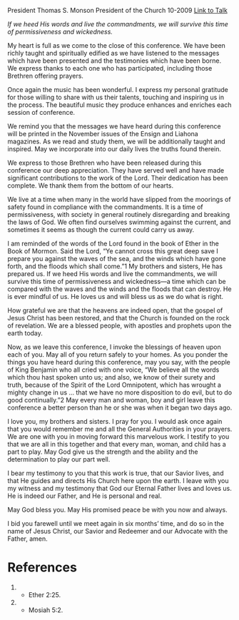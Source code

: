 President Thomas S. Monson
President of the Church
10-2009
[Link to Talk](https://www.churchofjesuschrist.org/study/general-conference/2009/10/closing-remarks?lang=eng)

_If we heed His words and live the commandments, we will survive this time of permissiveness and wickedness._

My heart is full as we come to the close of this conference. We have been richly taught and spiritually edified as we have listened to the messages which have been presented and the testimonies which have been borne. We express thanks to each one who has participated, including those Brethren offering prayers.

Once again the music has been wonderful. I express my personal gratitude for those willing to share with us their talents, touching and inspiring us in the process. The beautiful music they produce enhances and enriches each session of conference.

We remind you that the messages we have heard during this conference will be printed in the November issues of the Ensign and Liahona magazines. As we read and study them, we will be additionally taught and inspired. May we incorporate into our daily lives the truths found therein.

We express to those Brethren who have been released during this conference our deep appreciation. They have served well and have made significant contributions to the work of the Lord. Their dedication has been complete. We thank them from the bottom of our hearts.

We live at a time when many in the world have slipped from the moorings of safety found in compliance with the commandments. It is a time of permissiveness, with society in general routinely disregarding and breaking the laws of God. We often find ourselves swimming against the current, and sometimes it seems as though the current could carry us away.

I am reminded of the words of the Lord found in the book of Ether in the Book of Mormon. Said the Lord, “Ye cannot cross this great deep save I prepare you against the waves of the sea, and the winds which have gone forth, and the floods which shall come.”1 My brothers and sisters, He has prepared us. If we heed His words and live the commandments, we will survive this time of permissiveness and wickedness—a time which can be compared with the waves and the winds and the floods that can destroy. He is ever mindful of us. He loves us and will bless us as we do what is right.

How grateful we are that the heavens are indeed open, that the gospel of Jesus Christ has been restored, and that the Church is founded on the rock of revelation. We are a blessed people, with apostles and prophets upon the earth today.

Now, as we leave this conference, I invoke the blessings of heaven upon each of you. May all of you return safely to your homes. As you ponder the things you have heard during this conference, may you say, with the people of King Benjamin who all cried with one voice, “We believe all the words which thou hast spoken unto us; and also, we know of their surety and truth, because of the Spirit of the Lord Omnipotent, which has wrought a mighty change in us … that we have no more disposition to do evil, but to do good continually.”2 May every man and woman, boy and girl leave this conference a better person than he or she was when it began two days ago.

I love you, my brothers and sisters. I pray for you. I would ask once again that you would remember me and all the General Authorities in your prayers. We are one with you in moving forward this marvelous work. I testify to you that we are all in this together and that every man, woman, and child has a part to play. May God give us the strength and the ability and the determination to play our part well.

I bear my testimony to you that this work is true, that our Savior lives, and that He guides and directs His Church here upon the earth. I leave with you my witness and my testimony that God our Eternal Father lives and loves us. He is indeed our Father, and He is personal and real.

May God bless you. May His promised peace be with you now and always.

I bid you farewell until we meet again in six months’ time, and do so in the name of Jesus Christ, our Savior and Redeemer and our Advocate with the Father, amen.

# References
1. - Ether 2:25.
2. - Mosiah 5:2.